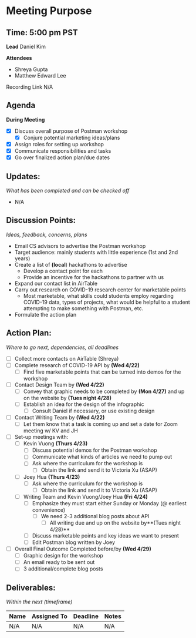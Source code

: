 # Meeting Purpose

## Time: 5:00 pm PST

**Lead**
Daniel Kim

**Attendees**

* Shreya Gupta 
* Matthew Edward Lee

Recording Link
N/A

## Agenda

**During Meeting**

- [x] Discuss overall purpose of Postman workshop
  - [x] Conjure potential marketing ideas/plans
- [x] Assign roles for setting up workshop
- [x] Communicate responsibilities and tasks
- [x] Go over finalized action plan/due dates

## Updates:

*What has been completed and can be checked off*

* N/A

## Discussion Points:

*Ideas, feedback, concerns, plans*

* Email CS advisors to advertise the Postman workshop
* Target audience: mainly students with little experience (1st and 2nd years)
* Create a list of **(local**) hackathons to advertise
  * Develop a contact point for each
  * Provide an incentive for the hackathons to partner with us
* Expand our contact list in AirTable
* Carry out research on COVID-19 research center for marketable points
  * Most marketable, what skills could students employ regarding COVID-19 data, types of projects, what would be helpful to a student attempting to make something with Postman, etc.
* Formulate the action plan

## Action Plan:

*Where to go next, dependencies, all deadlines*

- [ ] Collect more contacts on AirTable (Shreya)
- [ ] Complete research of COVID-19 API by **(Wed 4/22)**
  - [ ] Find five marketable points that can be turned into demos for the workshop
- [ ] Contact Design Team by **(Wed 4/22)**
  - [ ] Convey that graphic needs to be completed by **(Mon 4/27)** and up on the website by **(Tues night 4/28)**
  - [ ] Establish an idea for the design of the infographic
    - [ ] Consult Daniel if necessary, or use existing design
- [ ] Contact Writing Team by **(Wed 4/22)**
  - [ ] Let them know that a task is coming up and set a date for Zoom meeting w/ KV and JH
- [ ] Set-up meetings with:
  - [ ] Kevin Vuong **(Thurs 4/23)**
    - [ ] Discuss potential demos for the Postman workshop
    - [ ] Communicate what kinds of articles we need to pump out
    - [ ] Ask where the curriculum for the workshop is
      - [ ] Obtain the link and send it to Victoria Xu (ASAP)
  - [ ] Joey Hua **(Thurs 4/23)**
    - [ ] Ask where the curriculum for the workshop is
      - [ ] Obtain the link and send it to Victoria Xu (ASAP)
  - [ ] Writing Team and Kevin Vuong/Joey Hua **(Fri 4/24)**
    - [ ] Emphasize they must start either Sunday or Monday (@ earliest convenience)
      - [ ] We need 2-3 additional blog posts about API 
        - [ ] All writing due and up on the website by**(Tues night 4/28)**
    - [ ] Discuss marketable points and key ideas we want to present
    - [ ] Edit Postman blog written by Joey
- [ ] Overall Final Outcome Completed before/by **(Wed 4/29)**
  - [ ] Graphic design for the workshop
  - [ ] An email ready to be sent out
  - [ ] 3 additional/complete blog posts 

## Deliverables:

*Within the next (timeframe)*

| Name | Assigned To | Deadline | Notes |
| ---- | ----------- | -------- | ----- |
| N/A  | N/A         | N/A      | N/A   |